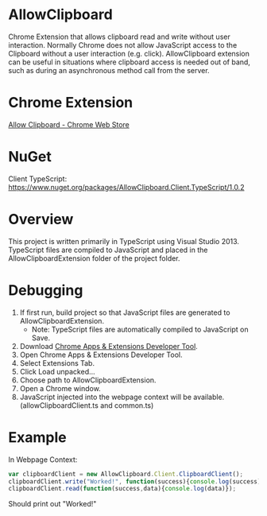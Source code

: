 # AllowClipboard
Chrome Extension that allows clipboard read and write without user interaction. Normally Chrome does not allow JavaScript access to the Clipboard without a user interaction (e.g. click). AllowClipboard extension can be useful in situations where clipboard access is needed out of band, such as during an asynchronous method call from the server.

# Chrome Extension
<a href="https://chrome.google.com/webstore/detail/allow-clipboard/bgafccceonganlcmcojjacanoadnhmac?hl=en-US&gl=US">Allow Clipboard - Chrome Web Store</a>

# NuGet
Client TypeScript: <a hreft="https://www.nuget.org/packages/AllowClipboard.Client.TypeScript/1.0.2">https://www.nuget.org/packages/AllowClipboard.Client.TypeScript/1.0.2</a>

# Overview
This project is written primarily in TypeScript using Visual Studio 2013. TypeScript files are compiled to JavaScript and placed in the AllowClipboardExtension folder of the project folder.

# Debugging
<ol>
<li>If first run, build project so that JavaScript files are generated to AllowClipboardExtension.
  <ul>
    <li>Note: TypeScript files are automatically compiled to JavaScript on Save.</li>
  </ul>
</li>
<li>Download <a href="https://chrome.google.com/webstore/detail/chrome-apps-extensions-de/ohmmkhmmmpcnpikjeljgnaoabkaalbgc?hl=en">Chrome Apps & Extensions Developer Tool</a>.</li>
<li>Open Chrome Apps & Extensions Developer Tool.</li>
<li>Select Extensions Tab.</li>
<li>Click Load unpacked...</li>
<li>Choose path to AllowClipboardExtension.</li>
<li>Open a Chrome window.</li>
<li>JavaScript injected into the webpage context will be available. (allowClipboardClient.ts and common.ts)</li>
</ol>

# Example
In Webpage Context:</br>
```javascript
var clipboardClient = new AllowClipboard.Client.ClipboardClient();
clipboardClient.write("Worked!", function(success){console.log(success)});
clipboardClient.read(function(success,data){console.log(data)});
```
Should print out "Worked!"
